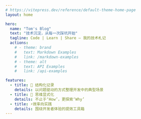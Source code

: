 ```yaml
---
# https://vitepress.dev/reference/default-theme-home-page
layout: home

hero:
  name: "Tom's Blog"
  text: "技术沉淀，从每一次踩坑开始"
  tagline: Code | Learn | Share – 我的技术札记
  actions:
    # - theme: brand
    #   text: Markdown Examples
    #   link: /markdown-examples
    # - theme: alt
    #   text: API Examples
    #   link: /api-examples

features:
  - title: 📝 结构化记录
    details: 以问题驱动的方式整理开发中的典型场景
  - title: 🧠 思维显式化
    details: 不止于‘How’，更探索‘Why’
  - title: ⚡效率向实践
    details: 围绕开发者体验的提效工具箱
---
```


